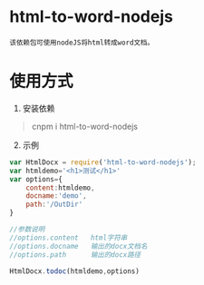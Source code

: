 html-to-word-nodejs
============
    该依赖包可使用nodeJS将html转成word文档。
# 使用方式
1. 安装依赖
> cnpm i html-to-word-nodejs
2. 示例
```javascript
var HtmlDocx = require('html-to-word-nodejs');
var htmldemo='<h1>测试</h1>'
var options={
    content:htmldemo,
    docname:'demo',
    path:'/OutDir'
}

//参数说明
//options.content   html字符串
//options.docname   输出的docx文档名
//options.path      输出的docx路径

HtmlDocx.todoc(htmldemo,options)
```
